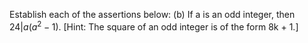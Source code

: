 Establish each of the assertions below:
    (b) If a is an odd integer, then $24 | a(a^2 - 1)$.
        [Hint: The square of an odd integer is of the form 8k + 1.]
